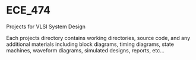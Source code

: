 # ECE_474
Projects for VLSI System Design

Each projects directory contains working directories, source code, and any additional materials including block diagrams,
timing diagrams, state machines, waveform diagrams, simulated designs, reports, etc...
